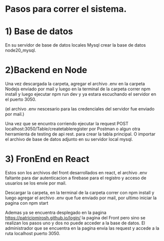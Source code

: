 
# Pasos para correr el sistema.
 
# 1) Base de datos 
En su servidor de base de datos locales Mysql crear la base de datos node20_mysql.


# 2)Backend en Node

Una vez descargada la carpeta,  agregar el archivo .env en la carpeta Nodejs enviado por mail y luego en la terminal de la carpeta correr npm install y luego ejecutar npm run dev y ya estara escuchando el servidor en el puerto 3050.

(el archivo .env nescesario para las credenciales del servidor fue enviado por mail.)

Una vez que se encuntra corriendo ejecutar la request  POST localhost:3050/Table/createtableregister  por Postman o algun otra herramienta de testing de api rest. para crear la tabla principal. O importar el archivo de base de datos adjunto en su servidor local mysql.




# 3) FronEnd  en  React

Estos son los archivos del front desarrollados en react, el archivo .env faltante para dar autenticacion a firebase para el registro y acceso de usuarios se los envie por mail.

Descargar la carpeta, en la terminal de la carpeta correr con npm install y luego agregar el archivo .env que fue enviado por mail, por ultimo iniciar la pagina con npm start



Ademas ya se encuentra desplegado en la pagina https://patriciomirosh.github.io/login/ la pagina del Front pero sino se realizan los pasos uno y dos no puede acceder a la base de datos.
El administrador que se encuentra en la pagina envia las request y accede a la ruta  localhost puerto 3050.



